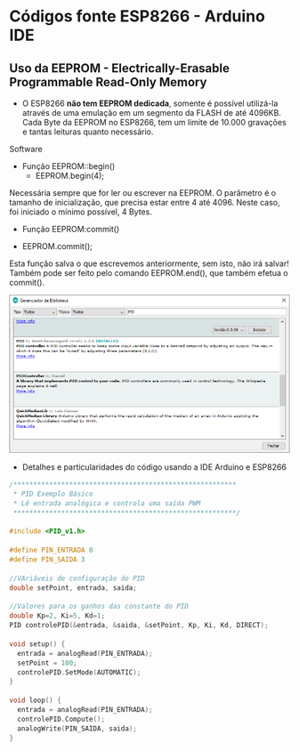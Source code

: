 
# Códigos fonte ESP8266 - Arduino IDE

Uso da EEPROM - Electrically-Erasable Programmable Read-Only Memory
------
* O ESP8266 **não tem EEPROM dedicada**, somente é possível utilizá-la através de uma emulação em um segmento da FLASH de até 4096KB. Cada Byte da EEPROM no ESP8266, tem um limite de 10.000 gravações e tantas leituras quanto necessário.

Software
* Função EEPROM::begin()
  * EEPROM.begin(4);

Necessária sempre que for ler ou escrever na EEPROM. O parâmetro é o tamanho de inicialização, que precisa estar entre 4 até 4096. Neste caso, foi iniciado o mínimo possível, 4 Bytes.

* Função EEPROM:commit()

 * EEPROM.commit();

Esta função salva o que escrevemos anteriormente, sem isto, não irá salvar! Também pode ser feito pelo comando EEPROM.end(), que também efetua o commit().


 
</center>

![Instalação PID](../../../Imagens/BibliotecaPID.png)

* Detalhes e particularidades do código usando a IDE Arduino e ESP8266

```c++
/********************************************************
 * PID Exemplo Básico
 * Lê entrada analógica e controla uma saída PWM
 ********************************************************/

#include <PID_v1.h>

#define PIN_ENTRADA 0
#define PIN_SAIDA 3

//VAriáveis de configuração do PID
double setPoint, entrada, saida;

//Valores para os ganhos das constante do PID
double Kp=2, Ki=5, Kd=1;
PID controlePID(&entrada, &saida, &setPoint, Kp, Ki, Kd, DIRECT);

void setup() {
  entrada = analogRead(PIN_ENTRADA);
  setPoint = 100;
  controlePID.SetMode(AUTOMATIC);
}

void loop() {
  entrada = analogRead(PIN_ENTRADA);
  controlePID.Compute();
  analogWrite(PIN_SAIDA, saida);
}

```
